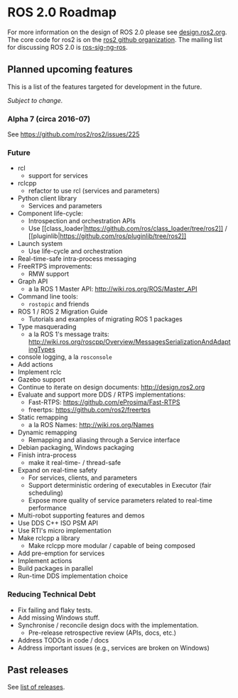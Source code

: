 # ROS 2.0 Roadmap

For more information on the design of ROS 2.0 please see [design.ros2.org](http://design.ros2.org).
The core code for ros2 is on the [ros2 github organization](https://github.com/ros2).
The mailing list for discussing ROS 2.0 is [ros-sig-ng-ros](https://groups.google.com/d/forum/ros-sig-ng-ros).

## Planned upcoming features

This is a list of the features targeted for development in the future.

*Subject to change.*

### Alpha 7 (circa 2016-07)

See https://github.com/ros2/ros2/issues/225

### Future

- rcl
  - support for services
- rclcpp
  - refactor to use rcl (services and parameters)
- Python client library
  - Services and parameters
- Component life-cycle:
  - Introspection and orchestration APIs
  - Use [[class_loader|https://github.com/ros/class_loader/tree/ros2]] / [[pluginlib|https://github.com/ros/pluginlib/tree/ros2]]
- Launch system
  - Use life-cycle and orchestration
- Real-time-safe intra-process messaging
- FreeRTPS improvements:
  - RMW support
- Graph API
  - a la ROS 1 Master API: http://wiki.ros.org/ROS/Master_API
- Command line tools:
  - `rostopic` and friends
- ROS 1 / ROS 2 Migration Guide
  - Tutorials and examples of migrating ROS 1 packages
- Type masquerading
  - a la ROS 1's message traits: http://wiki.ros.org/roscpp/Overview/MessagesSerializationAndAdaptingTypes
- console logging, a la `rosconsole`
- Add actions
- Implement rclc
- Gazebo support
- Continue to iterate on design documents: http://design.ros2.org
- Evaluate and support more DDS / RTPS implementations:
  - Fast-RTPS: https://github.com/eProsima/Fast-RTPS
  - freertps: https://github.com/ros2/freertps
- Static remapping
  - a la ROS Names: http://wiki.ros.org/Names
- Dynamic remapping
  - Remapping and aliasing through a Service interface
- Debian packaging, Windows packaging
- Finish intra-process
  - make it real-time- / thread-safe
- Expand on real-time safety
  - For services, clients, and parameters
  - Support deterministic ordering of executables in Executor (fair scheduling)
  - Expose more quality of service parameters related to real-time performance
- Multi-robot supporting features and demos
- Use DDS C++ ISO PSM API
- Use RTI's micro implementation
- Make rclcpp a library
  - Make rclcpp more modular / capable of being composed
- Add pre-emption for services
- Implement actions
- Build packages in parallel
- Run-time DDS implementation choice

### Reducing Technical Debt

- Fix failing and flaky tests.
- Add missing Windows stuff.
- Synchronise / reconcile design docs with the implementation.
  - Pre-release retrospective review (APIs, docs, etc.)
- Address TODOs in code / docs
- Address important issues (e.g., services are broken on Windows)

## Past releases

See [list of releases](Releases).